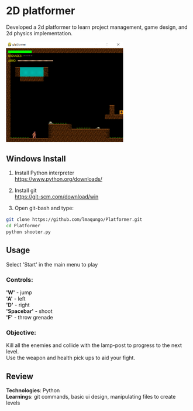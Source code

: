 
# 2D platformer

Developed a 2d platformer to learn project management, game design, and 2d physics implementation.  

<img src= "https://raw.githubusercontent.com/lmaqungo/Platformer/refs/heads/main/img/game%20preview.png" alt = "game preview" width="320">


## Windows Install        

1. Install Python interpreter  
https://www.python.org/downloads/
2. Install git  
https://git-scm.com/download/win

4. Open git-bash and type:    
```bash
git clone https://github.com/lmaqungo/Platformer.git
cd Platformer
python shooter.py
```

## Usage
Select 'Start' in the main menu to play
### Controls:
**'W'** - jump   
**'A'** - left   
**'D'** - right   
**'Spacebar'** - shoot   
**'F'** - throw grenade   
### Objective: 
Kill all the enemies and collide with the lamp-post to progress to the next level.    
Use the weapon and health pick ups to aid your fight.   

## Review

**Technologies**: Python   
**Learnings**: git commands, basic ui design, manipulating files to create levels   
